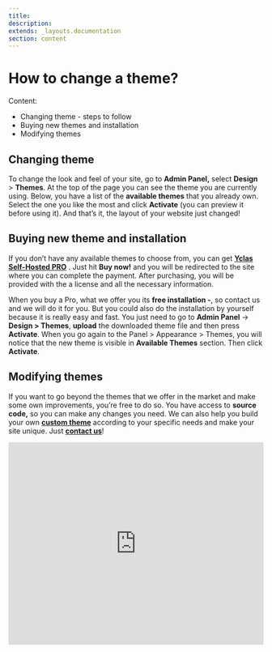 ```yaml
---
title:
description:
extends: _layouts.documentation
section: content
---
```


# How to change a theme?

Content:

- Changing theme - steps to follow
- Buying new themes and installation
- Modifying themes


## Changing theme

To change the look and feel of your site, go to  **Admin Panel,** select  **Design**  > **Themes**. At the top of the page you can see the theme you are currently using. Below, you have a list of the  **available themes**  that you already own. Select the one you like the most and click  **Activate**  (you can preview it before using it). And that’s it, the layout of your website just changed!

## Buying new theme and installation

If you don’t have any available themes to choose from, you can get  **[Yclas Self-Hosted PRO](https://yclas.com/self-hosted.html)** . Just hit  **Buy now!**  and you will be redirected to the site where you can complete the payment. After purchasing, you will be provided with the a license and all the necessary information.

When you buy a Pro, what we offer you its  **free installation -**, so contact us and we will do it for you. But you could also do the installation by yourself because it is really easy and fast. You just need to go to **Admin Panel** ->  **Design > Themes**, **upload**  the downloaded theme file and then press  **Activate**. When you go again to the Panel > Appearance > Themes, you will notice that the new theme is visible in  **Available Themes**  section. Then click  **Activate**.

## Modifying themes

If you want to go beyond the themes that we offer in the market and make some own improvements, you’re free to do so. You have access to  **source code,**  so you can make any changes you need. We can also help you build your own  **[custom theme](https://yclas.com/customizations.html)**  according to your specific needs and make your site unique. Just  **[contact us](https://yclas.com/contact/)**!



<iframe width="100%" height="400px" src="https://www.youtube.com/embed/xoSgDhDcyac" title="Yclas video" frameborder="0" allow="accelerometer; autoplay; clipboard-write; encrypted-media; gyroscope; picture-in-picture" allowfullscreen></iframe>
 
